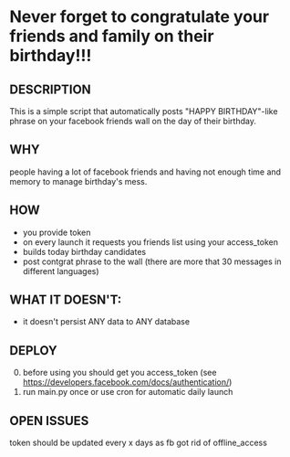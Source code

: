 # Never forget to congratulate your friends and family on their birthday!!!

## DESCRIPTION
This is a simple script that automatically posts "HAPPY BIRTHDAY"-like phrase on your facebook friends wall on the day of their birthday.

## WHY
people having a lot of facebook friends and having not enough time and memory to manage birthday's mess.

## HOW
- you provide token
- on every launch it requests you friends list using your access_token
- builds today birthday candidates 
- post contgrat phrase to the wall (there are more that 30 messages in different languages)

## WHAT IT DOESN'T:
- it doesn't persist ANY data to ANY database

## DEPLOY
0. before using you should get you access_token 
(see https://developers.facebook.com/docs/authentication/)
1. run main.py once or use cron for automatic daily launch

## OPEN ISSUES
token should be updated every x days as fb got rid of offline_access
